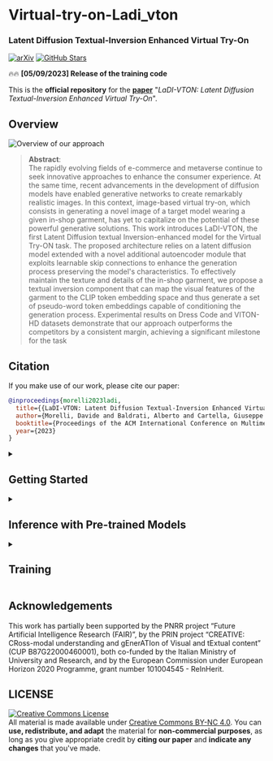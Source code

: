 # Virtual-try-on-Ladi_vton
### Latent Diffusion Textual-Inversion Enhanced Virtual Try-On

[![arXiv](https://img.shields.io/badge/arXiv-Paper-<COLOR>.svg)](https://arxiv.org/abs/2305.13501)
[![GitHub Stars](https://img.shields.io/github/stars/miccunifi/ladi-vton?style=social)](https://github.com/miccunifi/ladi-vton)

🔥🔥 **[05/09/2023] Release of the training code**

This is the **official repository** for the [**paper**](https://arxiv.org/abs/2305.13501) "*LaDI-VTON: Latent Diffusion
Textual-Inversion Enhanced Virtual Try-On*".

## Overview

![](assets/teaser.png "Overview of our approach")


> **Abstract**: <br>
> The rapidly evolving fields of e-commerce and metaverse continue to seek innovative approaches to enhance the consumer
> experience. At the same time, recent advancements in the development of diffusion models have enabled generative
> networks to create remarkably realistic images. In this context, image-based virtual try-on, which consists in
> generating a novel image of a target model wearing a given in-shop garment, has yet to capitalize on the potential of
> these powerful generative solutions. This work introduces LaDI-VTON, the first Latent Diffusion textual
> Inversion-enhanced model for the Virtual Try-ON task. The proposed architecture relies on a latent diffusion model
> extended with a novel additional autoencoder module that exploits learnable skip connections to enhance the generation
> process preserving the model's characteristics. To effectively maintain the texture and details of the in-shop
> garment,
> we propose a textual inversion component that can map the visual features of the garment to the CLIP token embedding
> space and thus generate a set of pseudo-word token embeddings capable of conditioning the generation process.
> Experimental results on Dress Code and VITON-HD datasets demonstrate that our approach outperforms the competitors by
> a consistent margin, achieving a significant milestone for the task

## Citation

If you make use of our work, please cite our paper:

```bibtex
@inproceedings{morelli2023ladi,
  title={{LaDI-VTON: Latent Diffusion Textual-Inversion Enhanced Virtual Try-On}},
  author={Morelli, Davide and Baldrati, Alberto and Cartella, Giuseppe and Cornia, Marcella and Bertini, Marco and Cucchiara, Rita},
  booktitle={Proceedings of the ACM International Conference on Multimedia},
  year={2023}
}
```

<details>
<summary><h2>Getting Started</h2></summary>

We recommend using the [**Anaconda**](https://www.anaconda.com/) package manager to avoid dependency/reproducibility
problems.
For Linux systems, you can find a conda installation
guide [here](https://docs.conda.io/projects/conda/en/latest/user-guide/install/linux.html).

### Installation

1. Clone the repository

```sh
git clone https://github.com/miccunifi/ladi-vton
```

2. Install Python dependencies

```sh
conda env create -n ladi-vton -f environment.yml
conda activate ladi-vton
```

Alternatively, you can create a new conda environment and install the required packages manually:

```sh
conda create -n ladi-vton -y python=3.10
conda activate ladi-vton
pip install torch==2.0.1 torchvision==0.15.2 opencv-python==4.7.0.72 diffusers==0.14.0 transformers==4.27.3 accelerate==0.18.0 clean-fid==0.1.35 torchmetrics[image]==0.11.4 wandb==0.14.0 matplotlib==3.7.1 tqdm xformers
```

### Data Preparation

#### DressCode

1. Download the [DressCode](https://github.com/aimagelab/dress-code) dataset
2. To enhance the performance of our warping module, we have discovered that using in-shop images with a white
   background
   yields better results. To facilitate this process, we now offer pre-extracted masks that can be used to remove the
   background from the images. You can download the masks from the following
   link: [here](https://github.com/miccunifi/ladi-vton/releases/download/weights/dresscode_masks.zip). Once downloaded,
   please
   extract the mask files and place them in the dataset folder alongside the corresponding images.

Once the dataset is downloaded, the folder structure should look like this:

```
├── DressCode
|   ├── test_pairs_paired.txt
|   ├── test_pairs_unpaired.txt
|   ├── train_pairs.txt
│   ├── [dresses | lower_body | upper_body]
|   |   ├── test_pairs_paired.txt
|   |   ├── test_pairs_unpaired.txt
|   |   ├── train_pairs.txt
│   │   ├── images
│   │   │   ├── [013563_0.jpg | 013563_1.jpg | 013564_0.jpg | 013564_1.jpg | ...]
│   │   ├── masks
│   │   │   ├── [013563_1.png| 013564_1.png | ...]
│   │   ├── keypoints
│   │   │   ├── [013563_2.json | 013564_2.json | ...]
│   │   ├── label_maps
│   │   │   ├── [013563_4.png | 013564_4.png | ...]
│   │   ├── skeletons
│   │   │   ├── [013563_5.jpg | 013564_5.jpg | ...]
│   │   ├── dense
│   │   │   ├── [013563_5.png | 013563_5_uv.npz | 013564_5.png | 013564_5_uv.npz | ...]
```

#### VITON-HD

1. Download the [VITON-HD](https://github.com/shadow2496/VITON-HD) dataset

Once the dataset is downloaded, the folder structure should look like this:

```
├── VITON-HD
|   ├── test_pairs.txt
|   ├── train_pairs.txt
│   ├── [train | test]
|   |   ├── image
│   │   │   ├── [000006_00.jpg | 000008_00.jpg | ...]
│   │   ├── cloth
│   │   │   ├── [000006_00.jpg | 000008_00.jpg | ...]
│   │   ├── cloth-mask
│   │   │   ├── [000006_00.jpg | 000008_00.jpg | ...]
│   │   ├── image-parse-v3
│   │   │   ├── [000006_00.png | 000008_00.png | ...]
│   │   ├── openpose_img
│   │   │   ├── [000006_00_rendered.png | 000008_00_rendered.png | ...]
│   │   ├── openpose_json
│   │   │   ├── [000006_00_keypoints.json | 000008_00_keypoints.json | ...]
```

</details>

<details>
<summary><h2>Inference with Pre-trained Models</h2></summary>

To run the inference on the Dress Code or VITON-HD dataset, run the following command:

```sh
python src/inference.py --dataset [dresscode | vitonhd] --dresscode_dataroot <path> --vitonhd_dataroot <path> --output_dir <path> --test_order [paired | unpaired] --category [all | lower_body | upper_body | dresses ] --mixed_precision [no | fp16 | bf16] --enable_xformers_memory_efficient_attention --use_png --compute_metrics
```

```
    --dataset <str>                dataset to use, options: ['dresscode', 'vitonhd']
    --dresscode_dataroot <str>     data root of dresscode dataset (required when dataset=dresscode)
    --vitonhd_dataroot <str>       data root of vitonhd dataset (required when dataset=vitonhd)
    --test_order <str>             test setting, options: ['paired', 'unpaired']
    --category <str>               category to test, options: ['all', 'lower_body', 'upper_body', 'dresses'] (default=all)
    --output_dir <str>             output directory
    --batch_size <int>             batch size (default=8)
    --mixed_precision <str>        mixed precision (no, fp16, bf16) (default=no)
    --enable_xformers_memory_efficient_attention <store_true>
                                   enable memory efficient attention in xformers (default=False)
    --allow_tf32 <store_true>      allow TF32 on Ampere GPUs (default=False)
    --num_workers <int>            number of workers (default=8)
    --use_png <store_true>         use png instead of jpg (default=False)
    --compute_metrics              compute metrics at the end of inference (default=False)
```

Since we release the pre-trained models via torch.hub, the models will be automatically downloaded when running the
inference script.

### Metrics computation

Once you have run the inference script and extracted the images, you can compute the metrics by running the following
command:

```sh
python src/utils/val_metrics.py --gen_folder <path> --dataset [dresscode | vitonhd] --dresscode_dataroot <path> --vitonhd_dataroot <path> --test_order [paired | unpaired] --category [all | lower_body | upper_body | dresses ]
```

```
    --gen_folder <str>             Path to the generated images folder.
    --dataset <str>                dataset to use, options: ['dresscode', 'vitonhd']
    --dresscode_dataroot <str>     data root of dresscode dataset (required when dataset=dresscode)
    --vitonhd_dataroot <str>       data root of vitonhd dataset (required when dataset=vitonhd)
    --test_order <str>             test setting, options: ['paired', 'unpaired']
    --category <str>               category to test, options: ['all', 'lower_body', 'upper_body', 'dresses'] (default=all)
    --batch_size                   batch size (default=32)
    --workers                      number of workers (default=8)
```

</details>

<details>
<summary><h2>Training</h2></summary>

In this section, you'll find instructions on how to train all the components of our model from scratch.

### 1. Train Warping Module

First of all, we need to train the warping module. To do so, run the following command:

```sh
python src/train_tps.py --dataset [dresscode | vitonhd] --dresscode_dataroot <path> --vitonhd_dataroot <path> --checkpoints_dir <path> --exp_name <str>
```

```
    --dataset <str>                dataset to use, options: ['dresscode', 'vitonhd']
    --dresscode_dataroot <str>     dataroot of dresscode dataset (required when dataset=dresscode)
    --vitonhd_dataroot <str>       dataroot of vitonhd dataset (required when dataset=vitonhd)
    --checkpoints_dir <str>        checkpoints directory
    --exp_name <str>               experiment name
    --batch_size <int>             batch size (default=16)
    --workers <int>                number of workers (default=10)
    --height <int>                 height of the input images (default=512)
    --width <int>                  width of the input images (default=384)
    --lr <float>                   learning rate (default=1e-4)
    --const_weight <float>         weight for the TPS constraint loss (default=0.01)
    --wandb_log <store_true>       log training on wandb (default=False)
    --wandb_project <str>          wandb project name (default=LaDI_VTON_tps)
    --dense <store_true>           use dense uv map instead of keypoints (default=False)
    --only_extraction <store_true> only extract the images using the trained networks without training (default=False)
    --vgg_weight <int>             weight for the VGG loss (refinement network) (default=0.25)
    --l1_weight <int>              weight for the L1 loss (refinement network) (default=1.0)
    --epochs_tps <int>             number of epochs for the TPS training (default=50)
    --epochs_refinement <int>      number of epochs for the refinement network training (default=50)
```

At the end of the training, the warped cloth images will be saved in the `data/warped_cloths`
and `data/warped_cloths_unpaired` folders.
To save computation time, in the following steps, we will use the pre-extracted warped cloth images.

### 2. Train EMASC

To train the EMASC module, run the following command:

```sh
python src/train_emasc.py --dataset [dresscode | vitonhd] --dresscode_dataroot <path> --vitonhd_dataroot <path> --output_dir <path>
```

```
    --dataset <str>                dataset to use, options: ['dresscode', 'vitonhd']
    --dresscode_dataroot <str>     data root of dresscode dataset (required when dataset=dresscode)
    --vitonhd_dataroot <str>       data root of vitonhd dataset (required when dataset=vitonhd)
    --output_dir <str>             output directory where the model predictions and checkpoints will be written
    --pretrained_model_name_or_path <str>
                                   model identifier from huggingface.co/models (default=stabilityai/stable-diffusion-2-inpainting)
    --seed <int>                   seed for reproducible training (default=1234)
    --train_batch_size <int>       batch size for training (default=16)
    --test_batch_size <int>        batch size for testing (default=16)
    --num_train_epochs <int>       number of training epochs (default=100)
    --max_train_steps <int>        maximum number of training steps. If provided, overrides num_train_epochs (default=40k)
    --gradient_accumulation_steps <int>
                                   number of update steps to accumulate before performing a backward/update pass (default=1)
    --learning_rate <float>        learning rate (default=1e-5)
    --lr_scheduler <str>           learning rate scheduler, options: ['linear', 'cosine', 'cosine_with_restarts', 'polynomial', 'constant', 'constant_with_warmup'] (default=constant_with_warmup)
    --lr_warmup_steps <int>        number of warmup steps for learning rate scheduler (default=500)
    --allow_tf32 <store_true>      allow TF32 on Ampere GPUs (default=False)
    --adam_beta1 <float>           value of beta_1 for Adam optimizer (default=0.9)
    --adam_beta2 <float>           value of beta_2 for Adam optimizer (default=0.999)
    --adam_weight_decay <float>    value of weight decay for Adam optimizer (default=1e-2)
    --adam_epsilon <float>         value of epsilon for Adam optimizer (default=1e-8)
    --max_grad_norm <float>        maximum value of gradient norm for gradient clipping (default=1.0)
    --mixed_precision <str>        mixed precision training, options: ['no', 'fp16', 'bf16'] (default=fp16)
    --report_to <str>              where to report metrics, options: ['wandb', 'tensorboard', 'comet_ml'] (default=wandb)
    --checkpointing_steps <int>    number of steps between each checkpoint (default=10000)
    --resume_from_checkpoint <str> whether training should be resumed from a previous checkpoint. Use a "latest" to automatically select the last available checkpoint. (default=None)
    --num_workers <int>            number of workers (default=8)
    --num_workers_test <int>       number of workers for test dataloader (default=8)
    --test_order <str>             test setting, options: ['paired', 'unpaired'] (default=paired)
    --emasc_type <str>             type of EMASC, options: ['linear', 'nonlinear'] (default=nonlinear)
    --vgg_weight <float>           weight for the VGG loss (default=0.5)
    --emasc_kernel <int>           kernel size for the EMASC module (default=3)
    --emasc_padding <int>          padding for the EMASC module (default=1)
```

At the end of the training, the EMASC checkpoints will be saved in the `output_dir` folder.

### 2.5 (Optional) Extract clip cloth embeddings

To accelerate the training process for subsequent steps, consider pre-computing the CLIP cloth embeddings for each image
in the dataset.

To do so, run the following command:

```bash
python src/utils/compute_cloth_clip_features.py --dataset [dresscode | vitonhd] --dresscode_dataroot <path> --vitonhd_dataroot <path>
```

```
    --dataset <str>                dataset to use, options: ['dresscode', 'vitonhd']
    --dresscode_dataroot <str>     data root of dresscode dataset (required when dataset=dresscode)
    --vitonhd_dataroot <str>       data root of vitonhd dataset (required when dataset=vitonhd)
    --pretrained_model_name_or_path <str>
                                   model identifier from huggingface.co/models (default=stabilityai/stable-diffusion-2-inpainting)
    --batch_size <int>             batch size (default=16)
    --num_workers <int>            number of workers (default=8)
```

The computed features will be saved in the `data/clip_cloth_embeddings` folder.

In the following steps, to use the pre-computed features, make sure to use the `--use_clip_cloth_features` flag.

### 3. Pre-train the inversion adapter

To pre-train the inversion adapter, run the following command:

```sh
python src/train_inversion_adapter.py --dataset [dresscode | vitonhd] --dresscode_dataroot <path> --vitonhd_dataroot <path> --output_dir <path> --gradient_checkpointing --enable_xformers_memory_efficient_attention --use_clip_cloth_features
```

```
    --dataset <str>                dataset to use, options: ['dresscode', 'vitonhd']
    --dresscode_dataroot <str>     data root of dresscode dataset (required when dataset=dresscode)
    --vitonhd_dataroot <str>       data root of vitonhd dataset (required when dataset=vitonhd)
    --output_dir <str>             output directory where the model predictions and checkpoints will be written
    --pretrained_model_name_or_path <str>
                                   model identifier from huggingface.co/models (default=stabilityai/stable-diffusion-2-inpainting)
    --seed <int>                   seed for reproducible training (default=1234)
    --train_batch_size <int>       batch size for training (default=16)
    --test_batch_size <int>        batch size for testing (default=16)
    --num_train_epochs <int>       number of training epochs (default=100)
    --max_train_steps <int>        maximum number of training steps. If provided, overrides num_train_epochs (default=200k)
    --gradient_accumulation_steps <int>
                                   number of update steps to accumulate before performing a backward/update pass (default=1)
    --gradient_checkpointing <store_true>
                                   use gradient checkpointing to save memory at the expense of slower backward pass (default=False)
    --learning_rate <float>        learning rate (default=1e-5)
    --lr_scheduler <str>           learning rate scheduler, options: ['linear', 'cosine', 'cosine_with_restarts', 'polynomial', 'constant', 'constant_with_warmup'] (default=constant_with_warmup)
    --lr_warmup_steps <int>        number of warmup steps for learning rate scheduler (default=500)
    --allow_tf32 <store_true>      allow TF32 on Ampere GPUs (default=False)
    --adam_beta1 <float>           value of beta_1 for Adam optimizer (default=0.9)
    --adam_beta2 <float>           value of beta_2 for Adam optimizer (default=0.999)
    --adam_weight_decay <float>    value of weight decay for Adam optimizer (default=1e-2)
    --adam_epsilon <float>         value of epsilon for Adam optimizer (default=1e-8)
    --max_grad_norm <float>        maximum value of gradient norm for gradient clipping (default=1.0)
    --mixed_precision <str>        mixed precision training, options: ['no', 'fp16', 'bf16'] (default=fp16)
    --report_to <str>              where to report metrics, options: ['wandb', 'tensorboard', 'comet_ml'] (default=wandb)
    --checkpointing_steps <int>    number of steps between each checkpoint (default=50000)
    --resume_from_checkpoint <str> whether training should be resumed from a previous checkpoint. Use a "latest" to automatically select the last available checkpoint. (default=None)
    --enable_xformers_memory_efficient_attention <store_true>
                                   enable memory efficient attention in xformers (default=False)
    --num_workers <int>            number of workers (default=8)
    --num_workers_test <int>       number of workers for test dataloader (default=8)
    --test_order <str>             test setting, options: ['paired', 'unpaired'] (default=paired)
    --num_vstar <int>              number of predicted v* per image to use (default=16)
    --num_encoder_layers <int>     number of ViT layers to use in inversion adapter (default=1)
    --use_clip_cloth_features <store_true>
                                   use precomputed clip cloth features instead of computing them each iteration (default=False).
```

At the end of the training, the inversion adapter checkpoints will be saved in the `output_dir` folder.

**NOTE**: You can use the `--use_clip_cloth_features` flag only if you have previously computed the clip cloth features
using the `src/utils/compute_cloth_clip_features.py` script (step 2.5).

### 4. Train VTO

To successfully train the VTO model, ensure that you specify the correct path to the pre-trained inversion adapter
checkpoint. If omitted, the inversion adapter will be trained from scratch. Additionally, don't forget to include the
`--train_inversion_adapter` flag to enable the inversion adapter training during the VTO training process.

To train the VTO model, run the following command:

```sh
python src/train_vto.py --dataset [dresscode | vitonhd] --dresscode_dataroot <path> --vitonhd_dataroot <path> --output_dir <path> --inversion_adapter_dir <path> --gradient_checkpointing --enable_xformers_memory_efficient_attention --use_clip_cloth_features --train_inversion_adapter
```

```
    --dataset <str>                dataset to use, options: ['dresscode', 'vitonhd']
    --dresscode_dataroot <str>     data root of dresscode dataset (required when dataset=dresscode)
    --vitonhd_dataroot <str>       data root of vitonhd dataset (required when dataset=vitonhd)
    --output_dir <str>             output directory where the model predictions and checkpoints will be written
    --inversion_adapter_dir <str>  path to the inversion adapter checkpoint directory. Should be the same as `output_dir` of the inversion adapter training script. If not specified, the inversion adapter will be trained from scratch. (default=None)
    --inversion_adapter_name <str> name of the inversion adapter checkpoint. To load the latest checkpoint, use `latest`. (default=latest)
     --pretrained_model_name_or_path <str>
                                   model identifier from huggingface.co/models (default=stabilityai/stable-diffusion-2-inpainting)
    --seed <int>                   seed for reproducible training (default=1234)
    --train_batch_size <int>       batch size for training (default=16)
    --test_batch_size <int>        batch size for testing (default=16)
    --num_train_epochs <int>       number of training epochs (default=100)
    --max_train_steps <int>        maximum number of training steps. If provided, overrides num_train_epochs (default=200k)
    --gradient_accumulation_steps <int>
                                   number of update steps to accumulate before performing a backward/update pass (default=1)
    --gradient_checkpointing <store_true>
                                   use gradient checkpointing to save memory at the expense of slower backward pass (default=False)
    --learning_rate <float>        learning rate (default=1e-5)
    --lr_scheduler <str>           learning rate scheduler, options: ['linear', 'cosine', 'cosine_with_restarts', 'polynomial', 'constant', 'constant_with_warmup'] (default=constant_with_warmup)
    --lr_warmup_steps <int>        number of warmup steps for learning rate scheduler (default=500)
    --allow_tf32 <store_true>      allow TF32 on Ampere GPUs (default=False)
    --adam_beta1 <float>           value of beta_1 for Adam optimizer (default=0.9)
    --adam_beta2 <float>           value of beta_2 for Adam optimizer (default=0.999)
    --adam_weight_decay <float>    value of weight decay for Adam optimizer (default=1e-2)
    --adam_epsilon <float>         value of epsilon for Adam optimizer (default=1e-8)
    --max_grad_norm <float>        maximum value of gradient norm for gradient clipping (default=1.0)
    --mixed_precision <str>        mixed precision training, options: ['no', 'fp16', 'bf16'] (default=fp16)
    --report_to <str>              where to report metrics, options: ['wandb', 'tensorboard', 'comet_ml'] (default=wandb)
    --checkpointing_steps <int>    number of steps between each checkpoint (default=50000)
    --resume_from_checkpoint <str> whether training should be resumed from a previous checkpoint. Use a "latest" to automatically select the last available checkpoint. (default=None)
    --enable_xformers_memory_efficient_attention <store_true>
                                   enable memory efficient attention in xformers (default=False)
    --num_workers <int>            number of workers (default=8)
    --num_workers_test <int>       number of workers for test dataloader (default=8)
    --test_order <str>             test setting, options: ['paired', 'unpaired'] (default=paired)
    --uncond_fraction <float>      fraction of unconditioned training samples (default=0.2)
    --text_usage <str>             text features to use, options: ['none', 'noun_chunks', 'inversion_adapter'] (default=inversion_adapter)
    --cloth_input_type <str>       cloth input type, options: ['none', 'warped'], (default=warped)
    --num_vstar <int>              number of predicted v* per image to use (default=16)
    --num_encoder_layers <int>     number of ViT layers to use in inversion adapter (default=1)
    --train_inversion_adapter <store_true>
                                   train the inversion adapter during the VTO training (default=False)
    --use_clip_cloth_features <store_true>
                                   use precomputed clip cloth features instead of computing them each iteration (default=False).
            
```

At the end of the training, the checkpoints will be saved in the `output_dir` folder.

**NOTE**: You can use the `--use_clip_cloth_features` flag only if you have previously computed the clip cloth features
using the `src/utils/compute_cloth_clip_features.py` script (step 2.5).

### 5. Inference with the trained models

Before running the inference, make sure to specify the correct path to all the trained checkpoints.
Make sure to also use coherent hyperparameters with the ones used during training.

To run the inference on the Dress Code or VITON-HD dataset, run the following command:

```sh
python src/eval.py --dataset [dresscode | vitonhd] --dresscode_dataroot <path> --vitonhd_dataroot <path> --output_dir <path> --save_name <str> --test_order [paired | unpaired]  --unet_dir <path> --inversion_adapter_dir <path> --emasc_dir <path>  --category [all | lower_body | upper_body | dresses ] --enable_xformers_memory_efficient_attention --use_png --compute_metrics
```

```
    --dataset <str>                dataset to use, options: ['dresscode', 'vitonhd']
    --dresscode_dataroot <str>     data root of dresscode dataset (required when dataset=dresscode)
    --vitonhd_dataroot <str>       data root of vitonhd dataset (required when dataset=vitonhd)
    --output_dir <str>             output directory where the generated images will be written
    --save_name <str>              name of the generated images folder inside `output_dir`
    --test_order <str>             test setting, options: ['paired', 'unpaired']
    --unet_dir <str>               path to the UNet checkpoint directory. Should be the same as `output_dir` of the VTO training script
    --unet_name <str>              name of the UNet checkpoint. To load the latest checkpoint, use `latest`. (default=latest)
    --inversion_adapter_dir <str>  path to the inversion adapter checkpoint directory. Should be the same as `output_dir` of the VTO training script. Needed only if `--text_usage` is set to `inversion_adapter`. (default=None)
    --inversion_adapter_name <str> name of the inversion adapter checkpoint. To load the latest checkpoint, use `latest`. (default=latest)
    --emasc_dir <str>              path to the EMASC checkpoint directory. Should be the same as `output_dir` of the EMASC training script. Needed when --emasc_type!=none. (default=None)
    --emasc_name <str>             name of the EMASC checkpoint. To load the latest checkpoint, use `latest`. (default=latest)
    --pretrained_model_name_or_path <str>
                                   model identifier from huggingface.co/models (default=stabilityai/stable-diffusion-2-inpainting)
    --seed <int>                   seed for reproducible training (default=1234)
    --batch_size <int>             batch size(default=8)
    --allow_tf32 <store_true>      allow TF32 on Ampere GPUs (default=False)
    --enable_xformers_memory_efficient_attention <store_true>
                                   enable memory efficient attention in xformers (default=False)
    --num_workers <int>            number of workers (default=8)
    --category <str>               category to test, options: ['all', 'lower_body', 'upper_body', 'dresses'] (default=all)
    --emasc_type <str>             type of EMASC, options: ['linear', 'nonlinear'] (default=nonlinear)
    --emasc_kernel <int>           kernel size for the EMASC module (default=3)
    --emasc_padding <int>          padding for the EMASC module (default=1)
    --text_usage <str>             text features to use, options: ['none', 'noun_chunks', 'inversion_adapter'] (default=inversion_adapter)
    --cloth_input_type <str>       cloth input type, options: ['none', 'warped'], (default=warped)
    --num_vstar <int>              number of predicted v* per image to use (default=16)
    --num_encoder_layers <int>     number of ViT layers to use in inversion adapter (default=1)
    --use_png <store_true>         use png instead of jpg (default=False)
    --num_inference_steps <int>    number of diffusion steps at inference time (default=50)
    --guidance_scale <float>       guidance scale of the diffusion (default=7.5)
    --use_clip_cloth_features <store_true>
                                   use precomputed clip cloth features instead of computing them each iteration (default=False).
    --compute_metrics              compute metrics at the end of inference (default=False)
```

The generated images will be saved in the `output_dir/save_name_{test_order}` folder.

**NOTE**: You can use the `--use_clip_cloth_features` flag only if you have previously computed the clip cloth features
using the `src/utils/compute_cloth_clip_features.py` script (step 2.5).

</details>

## Acknowledgements

This work has partially been supported by the PNRR project “Future Artificial Intelligence Research (FAIR)”, by the PRIN
project “CREATIVE: CRoss-modal understanding and gEnerATIon of Visual and tExtual content” (CUP B87G22000460001), both
co-funded by the Italian Ministry of University and Research, and by the European Commission under European Horizon 2020
Programme, grant number 101004545 - ReInHerit.

## LICENSE

<a rel="license" href="http://creativecommons.org/licenses/by-nc/4.0/"><img alt="Creative Commons License" style="border-width:0" src="https://i.creativecommons.org/l/by-nc/4.0/88x31.png" /></a><br />
All material is made available under [Creative Commons BY-NC 4.0](https://creativecommons.org/licenses/by-nc/4.0/). You
can **use, redistribute, and adapt** the material for **non-commercial purposes**, as long as you give appropriate
credit by **citing our paper** and **indicate any changes** that you've made.
